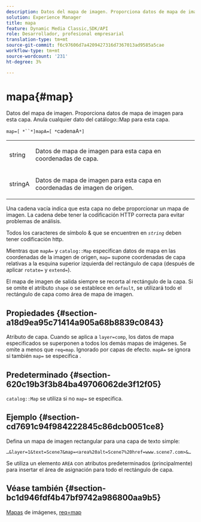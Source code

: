 ```yaml
---
description: Datos del mapa de imagen. Proporciona datos de mapa de imagen para esta capa. Anula cualquier dato del mapa del catálogo de esta capa.
solution: Experience Manager
title: mapa
feature: Dynamic Media Classic,SDK/API
role: Desarrollador, profesional empresarial
translation-type: tm+mt
source-git-commit: f6c97606d7a4209427316d7367013ad9585a5cae
workflow-type: tm+mt
source-wordcount: '231'
ht-degree: 3%

---
```



# mapa{#map}

Datos del mapa de imagen. Proporciona datos de mapa de imagen para esta capa. Anula cualquier dato del catálogo::Map para esta capa.

`map=[ *``*]mapA=[ *`cadenaA`*]`

<table id="simpletable_2E32B25D5F6246A18A8AF817903877ED"> 
 <tr class="strow"> 
  <td class="stentry"> <p><span class="codeph"> <span class="varname"> string</span></span> </p></td> 
  <td class="stentry"> <p>Datos de mapa de imagen para esta capa en coordenadas de capa. </p></td> 
 </tr> 
 <tr class="strow"> 
  <td class="stentry"> <p><span class="codeph"> <span class="varname"> stringA</span></span> </p></td> 
  <td class="stentry"> <p>Datos de mapa de imagen para esta capa en coordenadas de imagen de origen. </p></td> 
 </tr> 
</table>

Una cadena vacía indica que esta capa no debe proporcionar un mapa de imagen. La cadena debe tener la codificación HTTP correcta para evitar problemas de análisis.

Todos los caracteres de símbolo &amp; que se encuentren en *`string`* deben tener codificación http.

Mientras que `mapA=` y `catalog::Map` especifican datos de mapa en las coordenadas de la imagen de origen, `map=` supone coordenadas de capa relativas a la esquina superior izquierda del rectángulo de capa (después de aplicar `rotate=` y `extend=`).

El mapa de imagen de salida siempre se recorta al rectángulo de la capa. Si se omite el atributo `shape` o se establece en `default`, se utilizará todo el rectángulo de capa como área de mapa de imagen.

## Propiedades {#section-a18d9ea95c71414a905a68b8839c0843}

Atributo de capa. Cuando se aplica a `layer=comp`, los datos de mapa especificados se superponen a todos los demás mapas de imágenes. Se omite a menos que `req=map`. Ignorado por capas de efecto. `mapA=` se ignora si también  `map=` se especifica .

## Predeterminado {#section-620c19b3f3b84ba49706062de3f12f05}

`catalog::Map` se utiliza si no  `map=` se especifica.

## Ejemplo {#section-cd7691c94f984222845c86dcb0051ce8}

Defina un mapa de imagen rectangular para una capa de texto simple:

`…&layer=1&text=Scene7&map=<area%20alt=Scene7%20href=www.scene7.com>&…`

Se utiliza un elemento `AREA` con atributos predeterminados (principalmente) para insertar el área de asignación para todo el rectángulo de capa.

## Véase también {#section-bc1d946fdf4b47bf9742a986800aa9b5}

[Mapas](../../../../../is-api/http-ref/image-serving-api-ref/c-http-protocol-reference/c-syntax-and-features/r-image-maps.md#reference-ff7d1bac2a064104b0c508a81316fdab) de imágenes,  [req=map](../../../../../is-api/http-ref/image-serving-api-ref/c-http-protocol-reference/c-command-reference/r-req/r-req.md#reference-907cdb4a97034db7ad94695f25552e76)
